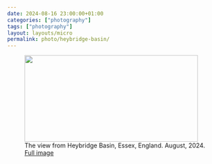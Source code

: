 ```yaml
---
date: 2024-08-16 23:00:00+01:00
categories: ["photography"]
tags: ["photography"]
layout: layouts/micro
permalink: photo/heybridge-basin/
---
```


<figure>
        <img class="hero" height="200" width="400" src="https://chrishannah.me/images/2024/08/heybridge-web.jpeg">
        <figcaption>The view from Heybridge Basin, Essex, England. August, 2024. <a href="https://chrishannah.me/images/2024/08/heybridge.jpeg">Full image</a></figcaption>
    </figure>

